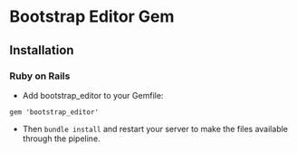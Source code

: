 # Bootstrap Editor Gem
## Installation

### Ruby on Rails

* Add bootstrap_editor to your Gemfile:
```
gem 'bootstrap_editor'
```

* Then `bundle install` and restart your server to make the files available through the pipeline.